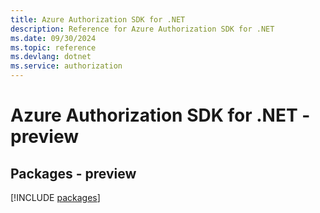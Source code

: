 ```yaml
---
title: Azure Authorization SDK for .NET
description: Reference for Azure Authorization SDK for .NET
ms.date: 09/30/2024
ms.topic: reference
ms.devlang: dotnet
ms.service: authorization
---
```

# Azure Authorization SDK for .NET - preview
## Packages - preview
[!INCLUDE [packages](authorization-index.md)]